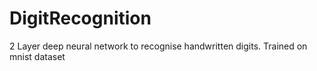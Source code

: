 # DigitRecognition
2 Layer deep neural network to recognise handwritten digits. Trained on mnist dataset
